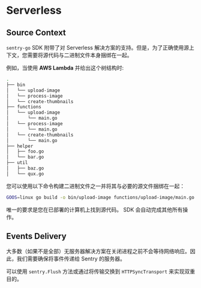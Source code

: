 # Serverless

## Source Context

`sentry-go` SDK 附带了对 Serverless 解决方案的支持。但是，为了正确使用源上下文，您需要将源代码与二进制文件本身捆绑在一起。

例如，当使用 **AWS Lambda** 并给出这个树结构时:

```bash
.
├── bin
│   └── upload-image
│   └── process-image
│   └── create-thumbnails
├── functions
│   └── upload-image
│       └── main.go
│   └── process-image
│       └── main.go
│   └── create-thumbnails
│       └── main.go
├── helper
│   ├── foo.go
│   └── bar.go
├── util
│   ├── baz.go
│   └── qux.go
```

您可以使用以下命令构建二进制文件之一并将其与必要的源文件捆绑在一起：

```bash
GOOS=linux go build -o bin/upload-image functions/upload-image/main.go && zip -r handler.zip bin/upload-image functions/upload-image/ helper/ util/
```

唯一的要求是您在已部署的计算机上找到源代码。 SDK 会自动完成其他所有操作。

## Events Delivery

大多数（如果不是全部）无服务器解决方案在关闭进程之前不会等待网络响应。因此，我们需要确保将事件传递给 Sentry 的服务器。

可以使用 `sentry.Flush` 方法或通过将传输交换到 `HTTPSyncTransport` 来实现双重目的。